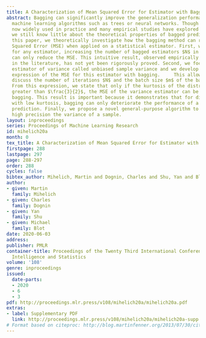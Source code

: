 ```yaml
---
title: A Characterization of Mean Squared Error for Estimator with Bagging
abstract: Bagging can significantly improve the generalization performance of unstable
  machine learning algorithms such as trees or neural networks. Though bagging is
  now widely used in practice and many empirical studies have explored its behavior,
  we still know little about the theoretical properties of bagged predictions. In
  this paper, we theoretically investigate how the bagging method can reduce the Mean
  Squared Error (MSE) when applied on a statistical estimator. First, we prove that
  for any estimator, increasing the number of bagged estimators $N$ in the average
  can only reduce the MSE. This intuitive result, observed empirically and discussed
  in the literature, has not yet been rigorously proved. Second, we focus on the standard
  estimator of variance called unbiased sample variance and we develop an exact analytical
  expression of the MSE for this estimator with bagging.     This allows us to rigorously
  discuss the number of iterations $N$ and the batch size $m$ of the bagging method.
  From this expression, we state that only if the kurtosis of the distribution is
  greater than $\frac{3}{2}$, the MSE of the variance estimator can be reduced with
  bagging. This result is important because it demonstrates that for distribution
  with low kurtosis, bagging can only deteriorate the performance of a statistical
  prediction. Finally, we propose a novel general-purpose algorithm to estimate with
  high precision the variance of a sample.
layout: inproceedings
series: Proceedings of Machine Learning Research
id: mihelich20a
month: 0
tex_title: A Characterization of Mean Squared Error for Estimator with Bagging
firstpage: 288
lastpage: 297
page: 288-297
order: 288
cycles: false
bibtex_author: Mihelich, Martin and Dognin, Charles and Shu, Yan and Blot, Michael
author:
- given: Martin
  family: Mihelich
- given: Charles
  family: Dognin
- given: Yan
  family: Shu
- given: Michael
  family: Blot
date: 2020-06-03
address: 
publisher: PMLR
container-title: Proceedings of the Twenty Third International Conference on Artificial
  Intelligence and Statistics
volume: '108'
genre: inproceedings
issued:
  date-parts:
  - 2020
  - 6
  - 3
pdf: http://proceedings.mlr.press/v108/mihelich20a/mihelich20a.pdf
extras:
- label: Supplementary PDF
  link: http://proceedings.mlr.press/v108/mihelich20a/mihelich20a-supp.pdf
# Format based on citeproc: http://blog.martinfenner.org/2013/07/30/citeproc-yaml-for-bibliographies/
---
```

